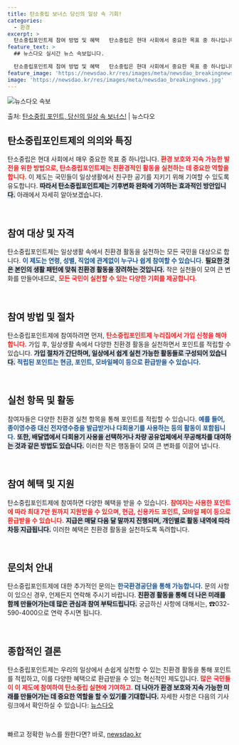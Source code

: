 ```yaml
---
title: 탄소중립 보너스 당신의 일상 속 기회!
categories:
  - 환경
excerpt: >
  탄소중립포인트제 참여 방법 및 혜택   탄소중립은 현대 사회에서 중요한 목표 중 하나입니다. 환경 보호와 지…
feature_text: >
  ## 뉴스다오 실시간 뉴스 속보입니다.

  탄소중립포인트제 참여 방법 및 혜택   탄소중립은 현대 사회에서 중요한 목표 중 하나입니다. 환경 보호와 지…
feature_image: 'https://newsdao.kr/res/images/meta/newsdao_breakingnews.jpg'
image: 'https://newsdao.kr/res/images/meta/newsdao_breakingnews.jpg'
---
```


![뉴스다오 속보](https://newsdao.kr/res/images/meta/newsdao_breakingnews.jpg)

<p>출처: <a href="https://newsdao.kr/4978" rel="dofollow">탄소중립 포인트, 당신의 일상 속 보너스!</a> | 뉴스다오</p>

<h2 data-ke-size="size26">탄소중립포인트제의 의의와 특징</h2>  
<p data-ke-size="size16">탄소중립은 현대 사회에서 매우 중요한 목표 중 하나입니다. <b><span style="color: #ee2323;">환경 보호와 지속 가능한 발전을 위한 방법으로, 탄소중립포인트제는 친환경적인 활동을 실천하는 데 중요한 역할을 합니다.</span></b> 이 제도는 국민들이 일상생활에서 친구한 공기를 지키기 위해 기여할 수 있도록 유도합니다. <b><span style="background-color: #21538527;">따라서 탄소중립포인트제는 기후변화 완화에 기여하는 효과적인 방안입니다.</span></b> 아래에서 자세히 알아보겠습니다.</p>  
<p data-ke-size="size16">&nbsp;</p>  

<h2 data-ke-size="size26">참여 대상 및 자격</h2>  
<p data-ke-size="size16">탄소중립포인트제는 일상생활 속에서 친환경 활동을 실천하는 모든 국민을 대상으로 합니다. <b><span style="color: #1a5490;"> 이 제도는 연령, 성별, 직업에 관계없이 누구나 쉽게 참여할 수 있습니다.</span></b> <b><span style="background-color: #21538527;">필요한 것은 본인의 생활 패턴에 맞춰 친환경 활동을 장려하는 것입니다.</span></b> 작은 실천들이 모여 큰 변화를 만들어내므로, <b><span style="color: #ee2323;">모든 국민이 실천할 수 있는 다양한 기회를 제공합니다.</span></b></p>  
<p data-ke-size="size16">&nbsp;</p>  

<h2 data-ke-size="size26">참여 방법 및 절차</h2>  
<p data-ke-size="size16">탄소중립포인트제에 참여하려면 먼저, <b><span style="color: #ee2323;">탄소중립포인트제 누리집에서 가입 신청을 해야 합니다.</span></b> 가입 후, 일상생활 속에서 다양한 친환경 활동을 실천하면서 포인트를 적립할 수 있습니다. <b><span style="background-color: #21538527;">가입 절차가 간단하며, 일상에서 쉽게 실천 가능한 활동들로 구성되어 있습니다.</span></b> <b><span style="color: #1a5490;">적립된 포인트는 현금, 포인트, 모바일페이 등으로 환급받을 수 있습니다.</span></b></p>  
<p data-ke-size="size16">&nbsp;</p>  

<h2 data-ke-size="size26">실천 항목 및 활동</h2>  
<p data-ke-size="size16">참여자들은 다양한 친환경 실천 항목을 통해 포인트를 적립할 수 있습니다. <b><span style="color: #1a5490;">예를 들어, 종이영수증 대신 전자영수증을 발급받거나 다회용기를 사용하는 등의 활동이 포함됩니다.</span></b> <b><span style="background-color: #21538527;">또한, 배달앱에서 다회용기 사용을 선택하거나 차량 공유업체에서 무공해차를 대여하는 것과 같은 방법도 있습니다.</span></b> 이러한 작은 행동들이 모여 큰 변화를 이끌어 냅니다.</p>  
<p data-ke-size="size16">&nbsp;</p>  

<h2 data-ke-size="size26">참여 혜택 및 지원</h2>  
<p data-ke-size="size16">탄소중립포인트제에 참여하면 다양한 혜택을 받을 수 있습니다. <b><span style="color: #ee2323;">참여자는 사용한 포인트에 따라 최대 7만 원까지 지원받을 수 있으며, 현금, 신용카드 포인트, 모바일 페이 등으로 환급받을 수 있습니다.</span></b> <b><span style="background-color: #21538527;">지급은 매달 다음 달 말까지 진행되며, 개인별로 활동 내역에 따라 차등 지급됩니다.</span></b> 이러한 혜택은 친환경 활동을 실천하도록 독려합니다.</p>  
<p data-ke-size="size16">&nbsp;</p>  

<h2 data-ke-size="size26">문의처 안내</h2>  
<p data-ke-size="size16">탄소중립포인트제에 대한 추가적인 문의는 <b><span style="color: #1a5490;">한국환경공단을 통해 가능합니다.</span></b> 문의 사항이 있으신 경우, 언제든지 연락해 주시기 바랍니다. <b><span style="background-color: #21538527;">친환경 활동을 통해 더 나은 미래를 함께 만들어가는데 많은 관심과 참여 부탁드립니다.</span></b> 궁금하신 사항에 대해서는, ☎032-590-4000으로 연락 주시면 됩니다.</p>  
<p data-ke-size="size16">&nbsp;</p>  

<h2 data-ke-size="size26">종합적인 결론</h2>  
<p data-ke-size="size16">탄소중립포인트제는 우리의 일상에서 손쉽게 실천할 수 있는 친환경 활동을 통해 포인트를 적립하고, 이를 다양한 혜택으로 환급받을 수 있는 혁신적인 제도입니다. <b><span style="color: #ee2323;">많은 국민들이 이 제도에 참여하여 탄소중립 실현에 기여하고.</span></b> <b><span style="background-color: #21538527;">더 나아가 환경 보호와 지속 가능한 미래를 만들어가는 데 중요한 역할을 할 수 있기를 기대합니다.</span></b> 자세한 사항은 다음의 기사 링크에서 확인하실 수 있습니다: <a href="https://newsdao.kr/4978">뉴스다오</a></p>  
<p data-ke-size="size16">&nbsp;</p>   

빠르고 정확한 뉴스를 원한다면? 바로, <a href="https://newsdao.kr" rel="dofollow">newsdao.kr</a>


